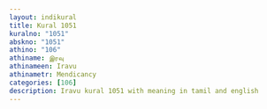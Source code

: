 ```yaml
---
layout: indikural
title: Kural 1051
kuralno: "1051"
abskno: "1051"
athino: "106"
athiname: இரவு
athinameen: Iravu
athinametr: Mendicancy
categories: [106]
description: Iravu kural 1051 with meaning in tamil and english 
---
```


